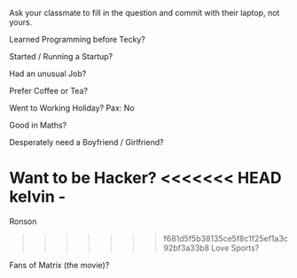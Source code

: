 Ask your classmate to fill in the question and commit with their laptop, not yours.


Learned Programming before Tecky?

Started / Running a Startup?

Had an unusual Job?

Prefer Coffee or Tea?

Went to Working Holiday?
Pax: No

Good in Maths?

Desperately need a Boyfriend / Girlfriend?

Want to be Hacker?
<<<<<<< HEAD
kelvin - 
=======
Ronson
>>>>>>> f681d5f5b38135ce5f8c1f25ef1a3c92bf3a33b8
Love Sports?

Fans of Matrix (the movie)?

